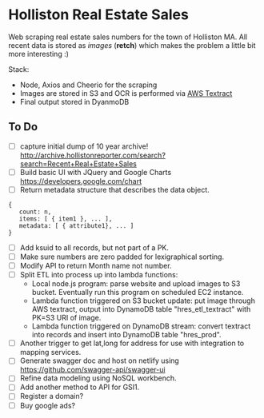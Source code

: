 # Holliston Real Estate Sales

Web scraping real estate sales numbers for the town of Holliston MA. All recent data is stored as _images_ (**retch**) which makes the problem a little bit more interesting :)

Stack:

- Node, Axios and Cheerio for the scraping
- Images are stored in S3 and OCR is performed via [AWS Textract](https://aws.amazon.com/textract/)
- Final output stored in DyanmoDB

## To Do

- [ ] capture initial dump of 10 year archive! http://archive.hollistonreporter.com/search?search=Recent+Real+Estate+Sales
- [ ] Build basic UI with JQuery and Google Charts https://developers.google.com/chart
- [ ] Return metadata structure that describes the data object.

```
{
   count: n,
   items: [ { item1 }, ... ],
   metadata: [ { attribute1}, ... ]
}
```

- [ ] Add ksuid to all records, but not part of a PK.
- [ ] Make sure numbers are zero padded for lexigraphical sorting.
- [ ] Modify API to return Month name not number.
- [ ] Split ETL into process up into lambda functions:
  - Local node.js program: parse website and upload images to S3 bucket. Eventually run this program on scheduled EC2 instance.
  - Lambda function triggered on S3 bucket update: put image through AWS textract, output into DynamoDB table "hres_etl_textract" with PK=S3 URI of image.
  - Lambda function triggered on DynamoDB stream: convert textract into records and insert into DynamoDB table "hres_prod".
- [ ] Another trigger to get lat,long for address for use with integration to mapping services.
- [ ] Generate swagger doc and host on netlify using https://github.com/swagger-api/swagger-ui
- [ ] Refine data modeling using NoSQL workbench.
- [ ] Add another method to API for GSI1.
- [ ] Register a domain?
- [ ] Buy google ads?
